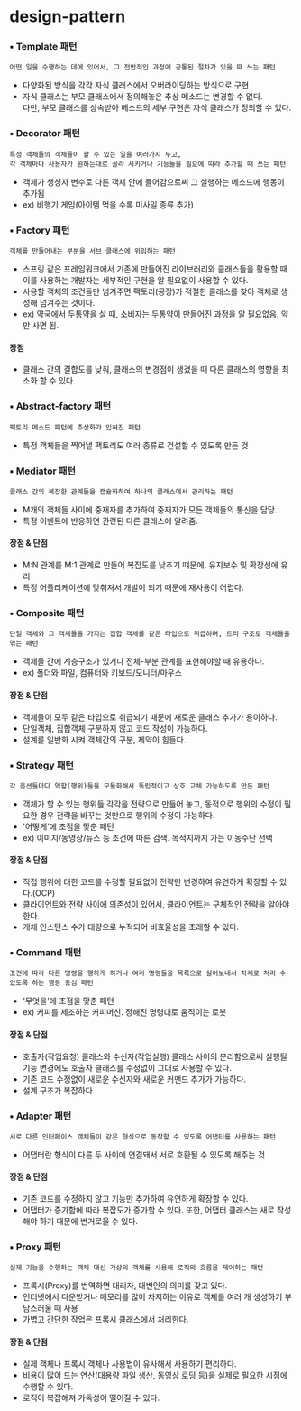 # design-pattern


### ▪️ Template 패턴 
<pre><code>어떤 일을 수행하는 데에 있어서, 그 전반적인 과정에 공통된 절차가 있을 때 쓰는 패턴</code></pre>

- 다양화된 방식을 각각 자식 클래스에서 오버라이딩하는 방식으로 구현
- 자식 클래스는 부모 클래스에서 정의해놓은 추상 메소드는 변경할 수 없다.    
 다만, 부모 클래스를 상속받아 메소드의 세부 구현은 자식 클래스가 정의할 수 있다.

### ▪️ Decorator 패턴 
<pre><code>특정 객체들의 객체들이 할 수 있는 일을 여러가지 두고,     
각 객체마다 사용자가 원하는대로 골라 시키거나 기능들을 필요에 따라 추가할 때 쓰는 패턴
</code></pre>

- 객체가 생성자 변수로 다른 객체 안에 들어감으로써 그 실행하는 메소드에 행동이 추가됨
- ex) 비행기 게임(아이템 먹을 수록 미사일 종류 추가)

### ▪️ Factory 패턴 
<pre><code>객체를 만들어내는 부분을 서브 클래스에 위임하는 패턴
</code></pre>

- 스프링 같은 프레임워크에서 기존에 만들어진 라이브러리와 클래스들을 활용할 때    
  이를 사용하는 개발자는 세부적인 구현을 알 필요없이 사용할 수 있다.
- 사용할 객체의 조건들만 넘겨주면 팩토리(공장)가 적절한 클래스를 찾아 객체로 생성해 넘겨주는 것이다.
- ex) 약국에서 두통약을 살 때, 소비자는 두통약이 만들어진 과정을 알 필요없음. 약만 사면 됨.

#### 장점
- 클래스 간의 결합도를 낮춰, 클래스의 변경점이 생겼을 때 다른 클래스의 영향을 최소화 할 수 있다.

### ▪️ Abstract-factory 패턴
<pre><code>팩토리 메소드 패턴에 추상화가 입혀진 패턴
</code></pre>

- 특정 객체들을 찍어낼 팩토리도 여러 종류로 건설할 수 있도록 만든 것

### ▪️ Mediator 패턴
<pre><code>클래스 간의 복잡한 관계들을 캡슐화하여 하나의 클래스에서 관리하는 패턴
</code></pre>

- M개의 객체들 사이에 중재자를 추가하여 중재자가 모든 객체들의 통신을 담당.
- 특정 이벤트에 반응하면 관련된 다른 클래스에 알려줌.

#### 장점 & 단점
- M:N 관계를 M:1 관계로 만들어 복잡도를 낮추기 떄문에, 유지보수 및 확장성에 유리
- 특정 어플리케이션에 맞춰져서 개발이 되기 때문에 재사용이 어렵다.

### ▪️ Composite 패턴
<pre><code>단일 객체와 그 객체들을 가지는 집합 객체를 같은 타입으로 취급하며, 트리 구조로 객체들을 엮는 패턴
</code></pre>

- 객체들 간에 계층구조가 있거나 전체-부분 관계를 표현해야할 때 유용하다.
- ex) 폴더와 파일, 컴퓨터와 키보드/모니터/마우스

#### 장점 & 단점
- 객체들이 모두 같은 타입으로 취급되기 때문에 새로운 클래스 추가가 용이하다.
- 단일객체, 집합객체 구분하지 않고 코드 작성이 가능하다.
- 설계를 일반화 시켜 객체간의 구분, 제약이 힘들다.

### ▪️ Strategy 패턴
<pre><code>각 옵션들마다 역할(행위)들을 모듈화해서 독립적이고 상호 교체 가능하도록 만든 패턴
</code></pre>
- 객체가 할 수 있는 행위들 각각을 전략으로 만들어 놓고, 동적으로 행위의 수정이 필요한 경우 전략을 바꾸는 것만으로 행위의 수정이 가능하다.
- '어떻게'에 초점을 맞춘 패턴
- ex) 이미지/동영상/뉴스 등 조건에 따른 검색. 목적지까지 가는 이동수단 선택

#### 장점 & 단점
- 직접 행위에 대한 코드를 수정할 필요없이 전략만 변경하여 유연하게 확장할 수 있다.(OCP)
- 클라이언트와 전략 사이에 의존성이 있어서, 클라이언트는 구체적인 전략을 알아야 한다.
- 개체 인스턴스 수가 대량으로 누적되어 비효율성을 초래할 수 있다.

### ▪️ Command 패턴
<pre><code>조건에 따라 다른 명령을 행하게 하거나 여러 명령들을 목록으로 실어보내서 차례로 처리 수 있도록 하는 행동 중심 패턴
</code></pre>
- '무엇을'에 초점을 맞춘 패턴
- ex) 커피를 제조하는 커피머신. 정해진 명령대로 움직이는 로봇

#### 장점 & 단점
- 호출자(작업요청) 클래스와 수신자(작업실행) 클래스 사이의 분리함으로써 실행될 기능 변경에도 호출자 클래스를 수정없이 그대로 사용할 수 있다.
- 기존 코드 수정없이 새로운 수신자와 새로운 커맨드 추가가 가능하다.
- 설계 구조가 복잡하다.

### ▪️ Adapter 패턴
<pre><code>서로 다른 인터페이스 객체들이 같은 형식으로 동작할 수 있도록 어댑터를 사용하는 패턴
</code></pre>
- 어댑터란 형식이 다른 두 사이에 연결돼서 서로 호환될 수 있도록 해주는 것

#### 장점 & 단점
- 기존 코드를 수정하지 않고 기능만 추가하여 유연하게 확장할 수 있다. 
- 어댑터가 증가함에 따라 복잡도가 증가할 수 있다. 또한, 어댑터 클래스는 새로 작성해야 하기 때문에 번거로울 수 있다.

### ▪️ Proxy 패턴
<pre><code>실제 기능을 수행하는 객체 대신 가상의 객체를 사용해 로직의 흐름을 제어하는 패턴
</code></pre>
- 프록시(Proxy)를 번역하면 대리자, 대변인의 의미를 갖고 있다.
- 인터넷에서 다운받거나 메모리를 많이 차지하는 이유로 객체를 여러 개 생성하기 부담스러울 때 사용
- 가볍고 간단한 작업은 프록시 클래스에서 처리한다.

#### 장점 & 단점
- 실제 객체나 프록시 객체나 사용법이 유사해서 사용하기 편리하다.
- 비용이 많이 드는 연산(대용량 파일 생산, 동영상 로딩 등)을 실제로 필요한 시점에 수행할 수 있다. 
- 로직이 복잡해져 가독성이 떨어질 수 있다.